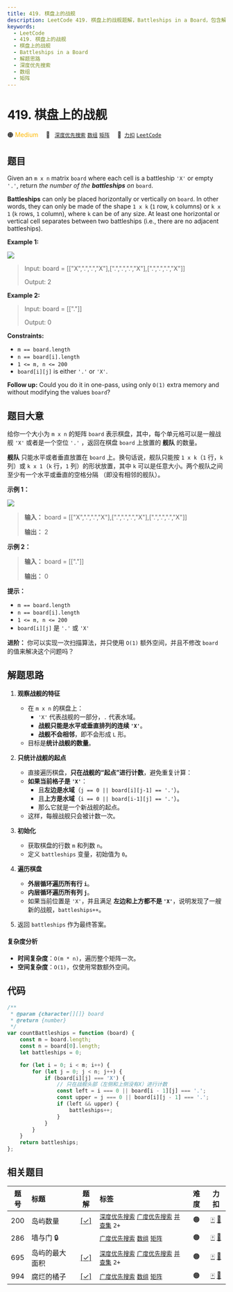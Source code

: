 ```yaml
---
title: 419. 棋盘上的战舰
description: LeetCode 419. 棋盘上的战舰题解，Battleships in a Board，包含解题思路、复杂度分析以及完整的 JavaScript 代码实现。
keywords:
  - LeetCode
  - 419. 棋盘上的战舰
  - 棋盘上的战舰
  - Battleships in a Board
  - 解题思路
  - 深度优先搜索
  - 数组
  - 矩阵
---
```


# 419. 棋盘上的战舰

🟠 <font color=#ffb800>Medium</font>&emsp; 🔖&ensp; [`深度优先搜索`](/tag/depth-first-search.md) [`数组`](/tag/array.md) [`矩阵`](/tag/matrix.md)&emsp; 🔗&ensp;[`力扣`](https://leetcode.cn/problems/battleships-in-a-board) [`LeetCode`](https://leetcode.com/problems/battleships-in-a-board)

## 题目

Given an `m x n` matrix `board` where each cell is a battleship `'X'` or empty
`'.'`, return _the number of the **battleships** on_ `board`.

**Battleships** can only be placed horizontally or vertically on `board`. In
other words, they can only be made of the shape `1 x k` (`1` row, `k` columns)
or `k x 1` (`k` rows, `1` column), where `k` can be of any size. At least one
horizontal or vertical cell separates between two battleships (i.e., there are
no adjacent battleships).

**Example 1:**

![](https://assets.leetcode.com/uploads/2024/06/21/image.png)

> Input: board = [["X",".",".","X"],[".",".",".","X"],[".",".",".","X"]]
>
> Output: 2

**Example 2:**

> Input: board = [["."]]
>
> Output: 0

**Constraints:**

- `m == board.length`
- `n == board[i].length`
- `1 <= m, n <= 200`
- `board[i][j]` is either `'.'` or `'X'`.

**Follow up:** Could you do it in one-pass, using only `O(1)` extra memory and
without modifying the values `board`?

## 题目大意

给你一个大小为 `m x n` 的矩阵 `board` 表示棋盘，其中，每个单元格可以是一艘战舰 `'X'` 或者是一个空位 `'.'` ，返回在棋盘
`board` 上放置的 **舰队** 的数量。

**舰队** 只能水平或者垂直放置在 `board` 上。换句话说，舰队只能按 `1 x k`（`1` 行，`k` 列）或 `k x 1`（`k`
行，`1` 列）的形状放置，其中 `k` 可以是任意大小。两个舰队之间至少有一个水平或垂直的空格分隔 （即没有相邻的舰队）。

**示例 1：**

![](https://pic.leetcode.cn/1719200420-KKnzye-image.png)

> **输入：** board = [["X",".",".","X"],[".",".",".","X"],[".",".",".","X"]]
>
> **输出：** 2

**示例 2：**

> **输入：** board = [["."]]
>
> **输出：** 0

**提示：**

- `m == board.length`
- `n == board[i].length`
- `1 <= m, n <= 200`
- `board[i][j]` 是 `'.'` 或 `'X'`

**进阶：** 你可以实现一次扫描算法，并只使用 `O(1)` 额外空间，并且不修改 `board` 的值来解决这个问题吗？

## 解题思路

1. **观察战舰的特征**

   - 在 `m x n` 的棋盘上：
     - `'X'` 代表战舰的一部分，`.` 代表水域。
     - **战舰只能是水平或垂直排列的连续 `'X'`**。
     - **战舰不会相邻**，即不会形成 `L` 形。
   - 目标是**统计战舰的数量**。

2. **只统计战舰的起点**

   - 直接遍历棋盘，**只在战舰的“起点”进行计数**，避免重复计算：
   - **如果当前格子是 `'X'`**：
     - 且**左边是水域**（`j == 0 || board[i][j-1] == '.'`）。
     - 且**上方是水域**（`i == 0 || board[i-1][j] == '.'`）。
     - 那么它就是一个新战舰的起点。
   - 这样，每艘战舰只会被计数一次。

3. **初始化**

   - 获取棋盘的行数 `m` 和列数 `n`。
   - 定义 `battleships` 变量，初始值为 `0`。

4. **遍历棋盘**

   - **外层循环遍历所有行 `i`**。
   - **内层循环遍历所有列 `j`**。
   - 如果当前位置是 `'X'`，并且满足 **左边和上方都不是 `'X'`**，说明发现了一艘新的战舰，`battleships++`。

5. 返回 `battleships` 作为最终答案。

#### 复杂度分析

- **时间复杂度**：`O(m * n)`，遍历整个矩阵一次。
- **空间复杂度**：`O(1)`，仅使用常数额外空间。

## 代码

```javascript
/**
 * @param {character[][]} board
 * @return {number}
 */
var countBattleships = function (board) {
	const m = board.length;
	const n = board[0].length;
	let battleships = 0;

	for (let i = 0; i < m; i++) {
		for (let j = 0; j < n; j++) {
			if (board[i][j] === 'X') {
				// 只在战舰头部（左侧和上侧没有X）进行计数
				const left = i === 0 || board[i - 1][j] === '.';
				const upper = j === 0 || board[i][j - 1] === '.';
				if (left && upper) {
					battleships++;
				}
			}
		}
	}
	return battleships;
};
```

## 相关题目

<!-- prettier-ignore -->
| 题号 | 标题 | 题解 | 标签 | 难度 | 力扣 |
| :------: | :------ | :------: | :------ | :------: | :------: |
| 200 | 岛屿数量 | [[✓]](/problem/0200.md) |  [`深度优先搜索`](/tag/depth-first-search.md) [`广度优先搜索`](/tag/breadth-first-search.md) [`并查集`](/tag/union-find.md) `2+` | 🟠 | [🀄️](https://leetcode.cn/problems/number-of-islands) [🔗](https://leetcode.com/problems/number-of-islands) |
| 286 | 墙与门 🔒 |  |  [`广度优先搜索`](/tag/breadth-first-search.md) [`数组`](/tag/array.md) [`矩阵`](/tag/matrix.md) | 🟠 | [🀄️](https://leetcode.cn/problems/walls-and-gates) [🔗](https://leetcode.com/problems/walls-and-gates) |
| 695 | 岛屿的最大面积 | [[✓]](/problem/0695.md) |  [`深度优先搜索`](/tag/depth-first-search.md) [`广度优先搜索`](/tag/breadth-first-search.md) [`并查集`](/tag/union-find.md) `2+` | 🟠 | [🀄️](https://leetcode.cn/problems/max-area-of-island) [🔗](https://leetcode.com/problems/max-area-of-island) |
| 994 | 腐烂的橘子 | [[✓]](/problem/0994.md) |  [`广度优先搜索`](/tag/breadth-first-search.md) [`数组`](/tag/array.md) [`矩阵`](/tag/matrix.md) | 🟠 | [🀄️](https://leetcode.cn/problems/rotting-oranges) [🔗](https://leetcode.com/problems/rotting-oranges) |